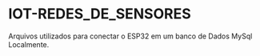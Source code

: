 # IOT-REDES_DE_SENSORES
Arquivos utilizados para conectar o ESP32 em um banco de Dados MySql Localmente.
